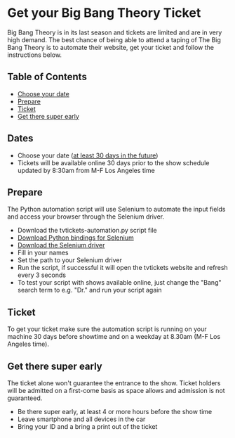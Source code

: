# Get your Big Bang Theory Ticket

Big Bang Theory is in its last season and tickets are limited and are in very high demand. The best chance of being able to attend a taping of The Big Bang Theory is to automate their website, get your ticket and follow the instructions below.

## Table of Contents

- [Choose your date](#dates)
- [Prepare](#prepare)
- [Ticket](#ticket)
- [Get there super early](#get-there-super-early)

## Dates

- Choose your date ([at least 30 days in the future](https://www.tvtickets.com/fmi/core/recordlist.php))
- Tickets will be available online 30 days prior to the show schedule updated by 8:30am from M-F Los Angeles time

## Prepare

The Python automation script will use Selenium to automate the input fields and access your browser through the Selenium driver. 

- Download the tvtickets-automation.py script file
- [Download Python bindings for Selenium](https://selenium-python.readthedocs.io/installation.html#downloading-python-bindings-for-selenium)
- [Download the Selenium driver](https://selenium-python.readthedocs.io/installation.html#drivers)
- Fill in your names
- Set the path to your Selenium driver
- Run the script, if successful it will open the tvtickets website and refresh every 3 seconds
- To test your script with shows available online, just change the "Bang" search term to e.g. "Dr." and run your script again

## Ticket

To get your ticket make sure the automation script is running on your machine 30 days before showtime and on a weekday at 8.30am (M-F Los Angeles time).  


## Get there super early

The ticket alone won't guarantee the entrance to the show. Ticket holders will be admitted on a first-come basis as space allows and admission is not guaranteed.
- Be there super early, at least 4 or more hours before the show time
- Leave smartphone and all devices in the car
- Bring your ID and a bring a print out of the ticket
